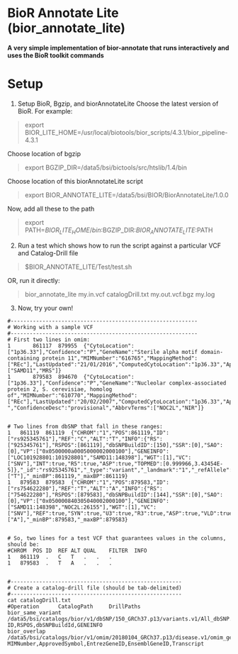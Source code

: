 # BioR Annotate Lite (bior_annotate_lite)
**A very simple implementation of bior-annotate that runs interactively and uses the BioR toolkit commands**

# Setup
1) Setup BioR, Bgzip, and biorAnnotateLite
Choose the latest version of BioR.  For example:
> export BIOR_LITE_HOME=/usr/local/biotools/bior_scripts/4.3.1/bior_pipeline-4.3.1

Choose location of bgzip
> export BGZIP_DIR=/data5/bsi/bictools/src/htslib/1.4/bin

Choose location of this biorAnnotateLite script
> export BIOR_ANNOTATE_LITE=/data5/bsi/BIOR/BiorAnnotateLite/1.0.0

Now, add all these to the path
> export PATH=$BIOR_LITE_HOME/bin:$BGZIP_DIR:$BIOR_ANNOTATE_LITE:$PATH



2) Run a test which shows how to run the script against a particular VCF and Catalog-Drill file
> $BIOR_ANNOTATE_LITE/Test/test.sh

OR, run it directly:
> bior_annotate_lite  my.in.vcf catalogDrill.txt  my.out.vcf.bgz  my.log



3) Now, try your own!

```
#-----------------------------------------------------------
# Working with a sample VCF 
#-----------------------------------------------------------
# First two lines in omim:
1       861117  879955  {"CytoLocation":["1p36.33"],"Confidence":"P","GeneName":"Sterile alpha motif domain-containing protein 11","MIMNumber":"616765","MappingMethod":["REc"],"LastUpdated":"21/01/2016","ComputedCytoLocation":"1p36.33","ApprovedSymbol":"SAMD11","EntrezGeneID":"148398","EnsemblGeneID":"ENSG00000187634","_maxBP":879955,"_landmark":"1","_minBP":861117,"BuildComment":"ApprovedSymbol","Transcript":"ENST00000342066","_strand":"+","ConfidenceDesc":"provisional","AbbrvTerms":["SAMD11","MRS"]}
1       879583  894670  {"CytoLocation":["1p36.33"],"Confidence":"P","GeneName":"Nucleolar complex-associated protein 2, S. cerevisiae, homolog of","MIMNumber":"610770","MappingMethod":["REc"],"LastUpdated":"20/02/2007","ComputedCytoLocation":"1p36.33","ApprovedSymbol":"NOC2L","EntrezGeneID":"26155","EnsemblGeneID":"ENSG00000188976","_maxBP":894670,"_landmark":"1","_minBP":879583,"BuildComment":"ApprovedSymbol","Transcript":"ENST00000327044","_strand":"-","ConfidenceDesc":"provisional","AbbrvTerms":["NOC2L","NIR"]}


# Two lines from dbSNP that fall in these ranges:
1	861119	861119	{"CHROM":"1","POS":861119,"ID":["rs925345761"],"REF":"C","ALT":"T","INFO":{"RS":["925345761"],"RSPOS":[861119],"dbSNPBuildID":[150],"SSR":[0],"SAO":[0],"VP":["0x0500000a0005000002000100"],"GENEINFO":["LOC101928801:101928801","SAMD11:148398"],"WGT":[1],"VC":["SNV"],"INT":true,"R5":true,"ASP":true,"TOPMED":[0.999966,3.43454E-5]},"_id":"rs925345761","_type":"variant","_landmark":"1","_refAllele":"C","_altAlleles":["T"],"_minBP":861119,"_maxBP":861119}
1	879583	879583	{"CHROM":"1","POS":879583,"ID":["rs754622280"],"REF":"T","ALT":"A","INFO":{"RS":["754622280"],"RSPOS":[879583],"dbSNPBuildID":[144],"SSR":[0],"SAO":[0],"VP":["0x050000840305040002000100"],"GENEINFO":["SAMD11:148398","NOC2L:26155"],"WGT":[1],"VC":["SNV"],"REF":true,"SYN":true,"U3":true,"R3":true,"ASP":true,"VLD":true},"_id":"rs754622280","_type":"variant","_landmark":"1","_refAllele":"T","_altAlleles":["A"],"_minBP":879583,"_maxBP":879583}


# So, two lines for a test VCF that guarantees values in the columns, should be:
#CHROM	POS	ID	REF	ALT	QUAL	FILTER	INFO
1	861119	.	C	T	.	.	.
1	879583	.	T	A	.	.	.


#------------------------------------------------------
# Create a catalog-drill file (should be tab-delimited)
#------------------------------------------------------
cat catalogDrill.txt
#Operation      CatalogPath     DrillPaths
bior_same_variant       /data5/bsi/catalogs/bior/v1/dbSNP/150_GRCh37.p13/variants.v1/All_dbSNP.tsv.bgz  ID,RSPOS,dbSNPBuildId,GENEINFO
bior_overlap    /data5/bsi/catalogs/bior/v1/omim/20180104_GRCh37.p13/disease.v1/omim_genes.tsv.bgz      MIMNumber,ApprovedSymbol,EntrezGeneID,EnsemblGeneID,Transcript

```
